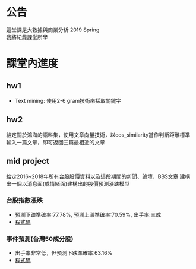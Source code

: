 # 公告
這堂課是大數據與商業分析 2019 Spring\
我將紀錄課堂所學

# 課堂內進度
## hw1
* Text mining: 使用2-6 gram技術來採取關鍵字

## hw2
給定關於鴻海的語料集，使用文章向量技術，以cos_similarity當作判斷距離標準
輸入一篇文章，即可返回三篇最相近的文章

## mid project
給定2016~2018年所有台股股價資料以及這段期間的新聞、論壇、BBS文章
建構出一個以消息面(或情緒面)建構出的股價預測漲跌模型

### 台股指數漲跌
* 預測下跌準確率:77.78%, 預測上漲準確率:70.59%, 出手率:三成
* [程式碼](https://github.com/ga877439/Big_data_analytics/blob/master/mid%20project/ipy/%E7%A8%8B%E5%BC%8F%E7%A2%BC%E7%B5%B1%E6%95%B4.ipynb)

### 事件預測(台灣50成分股)
* 出手率非常低，但預測下跌準確率:63.16%
* [程式碼](https://github.com/ga877439/Big_data_analytics/blob/master/mid%20project/ipy/event_detection.ipynb)
